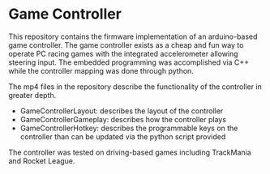 # Game Controller
This repository contains the firmware implementation of an arduino-based game controller. The game controller exists as a cheap and fun way to operate PC racing games with the integrated accelerometer allowing steering input. The embedded programming was accomplished via C++ while the controller mapping was done through python.

The mp4 files in the repository describe the functionality of the controller in greater depth.
  * GameControllerLayout: describes the layout of the controller
  * GameControllerGameplay: describes how the controller plays
  * GameControllerHotkey: describes the programmable keys on the controller than can be updated via the python script provided

The controller was tested on driving-based games including TrackMania and Rocket League.
